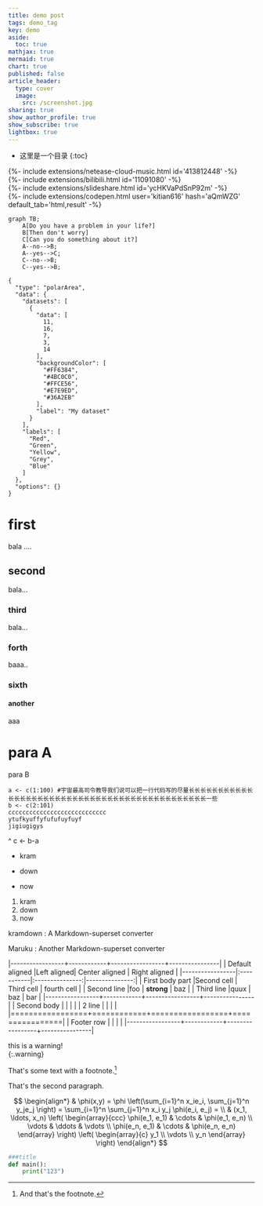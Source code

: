 ```yaml
---
title: demo post
tags: demo_tag
key: demo
aside:
  toc: true
mathjax: true
mermaid: true
chart: true
published: false
article_header:
  type: cover
  image:
    src: /screenshot.jpg
sharing: true
show_author_profile: true
show_subscribe: true
lightbox: true
---
```


- 这里是一个目录
{:toc}

<div>{%- include extensions/netease-cloud-music.html id='413812448' -%}</div>

<div>{%- include extensions/bilibili.html id='11091080' -%}</div>

<div>{%- include extensions/slideshare.html id='ycHKVaPdSnP92m' -%}</div>

<div>{%- include extensions/codepen.html user='kitian616' hash='aQmWZG' default_tab='html,result' -%}</div>

```mermaid
graph TB;
    A[Do you have a problem in your life?]
    B[Then don't worry]
    C[Can you do something about it?]
    A--no-->B;
    A--yes-->C;
    C--no-->B;
    C--yes-->B;
```

```chart
{
  "type": "polarArea",
  "data": {
    "datasets": [
      {
        "data": [
          11,
          16,
          7,
          3,
          14
        ],
        "backgroundColor": [
          "#FF6384",
          "#4BC0C0",
          "#FFCE56",
          "#E7E9ED",
          "#36A2EB"
        ],
        "label": "My dataset"
      }
    ],
    "labels": [
      "Red",
      "Green",
      "Yellow",
      "Grey",
      "Blue"
    ]
  },
  "options": {}
}
```

# first
bala ....
## second
bala...
### third
bala...
### forth
baaa..
### sixth
#### another
aaa

para A
========
para B

<!-- more -->

    a <- c(1:100) #宇宙最高司令教导我们说可以把一行代码写的尽量长长长长长长长长长长长长长长长长长长长长长长长长长长长长长长长长长长长长长长长长长长长长长一些
    b <- c(2:101)
    cccccccccccccccccccccccccccc
    ytufkyuffyfufufuyfuyf
    jigiugigys
^
    c <- b-a

* kram
+ down
- now

1. kram
2. down
3. now

kramdown
: A Markdown-superset converter

Maruku
:     Another Markdown-superset converter

|-----------------+------------+-----------------+----------------|
| Default aligned |Left aligned| Center aligned  | Right aligned  |
|-----------------|:-----------|:---------------:|---------------:|
| First body part |Second cell | Third cell      | fourth cell    |
| Second line     |foo         | **strong**      | baz            |
| Third line      |quux        | baz             | bar            |
|-----------------+------------+-----------------+----------------|
| Second body     |            |                 |                |
| 2 line          |            |                 |                |
|=================+============+=================+================|
| Footer row      |            |                 |                |
|-----------------+------------+-----------------+----------------|

this is a warning!   
{:.warning}

That's some text with a footnote.[^1]

[^1]: And that's the footnote.

That's the second paragraph.

$$
\begin{align*}
  & \phi(x,y) = \phi \left(\sum_{i=1}^n x_ie_i, \sum_{j=1}^n y_je_j \right)
  = \sum_{i=1}^n \sum_{j=1}^n x_i y_j \phi(e_i, e_j) = \\
  & (x_1, \ldots, x_n) \left( \begin{array}{ccc}
      \phi(e_1, e_1) & \cdots & \phi(e_1, e_n) \\
      \vdots & \ddots & \vdots \\
      \phi(e_n, e_1) & \cdots & \phi(e_n, e_n)
    \end{array} \right)
  \left( \begin{array}{c}
      y_1 \\
      \vdots \\
      y_n
    \end{array} \right)
\end{align*}
$$

~~~python
###title
def main():
    print("123")
~~~